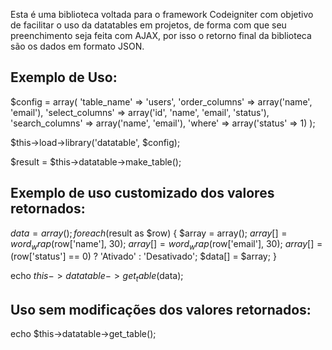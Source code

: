 Esta é uma biblioteca voltada para o framework Codeigniter com objetivo de facilitar o uso da datatables em projetos, de forma com que seu preenchimento seja feita com AJAX, por isso o retorno final da biblioteca são os dados em formato JSON.


## Exemplo de Uso:

$config = array(
	'table_name' => 'users',
	'order_columns' => array('name', 'email'),
	'select_columns' => array('id', 'name', 'email', 'status'),
	'search_columns' => array('name', 'email'),
	'where' => array('status' => 1)
);

$this->load->library('datatable', $config);

$result = $this->datatable->make_table();

## Exemplo de uso customizado dos valores retornados:

$data = array();
foreach ($result as $row) {
	$array = array();
	$array[] = word_wrap($row['name'], 30);
	$array[] = word_wrap($row['email'], 30);
	$array[] = ($row['status'] == 0) ? 'Ativado' : 'Desativado';
	$data[] = $array;
}

echo $this->datatable->get_table($data);

## Uso sem modificações dos valores retornados:

echo $this->datatable->get_table();

